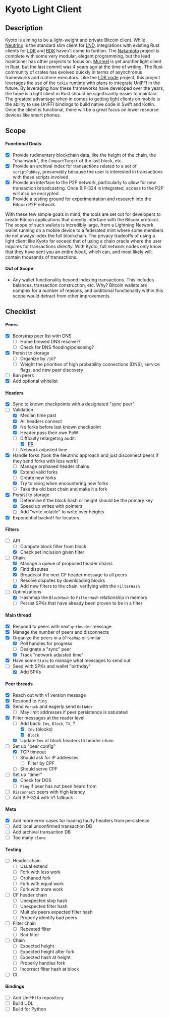 # Kyoto Light Client

## Description

Kyoto is aiming to be a light-weight and private Bitcoin client. While [Neutrino](https://github.com/lightninglabs/neutrino/blob/master) is the standard slim client for [LND](https://github.com/lightningnetwork/lnd), integrations with existing Rust clients for [LDK](https://github.com/lightningdevkit) and [BDK](https://github.com/bitcoindevkit) haven't come to furition. The [Nakamoto](https://github.com/cloudhead/nakamoto) project is complete with some very modular, elegant programming, but the lead maintainer has other projects to focus on. [Murmel](https://github.com/rust-bitcoin/murmel) is yet another light client in Rust, but the last commit was 4 years ago at the time of writing. The Rust community of crates has evolved quickly in terms of asynchronus frameworks and runtime executors. Like the [LDK node](https://github.com/lightningdevkit/ldk-node?tab=readme-ov-file) project, this project leverages the use of the `tokio` runtime with plans to integrate UniFFI in the future. By leveraging how these frameworks have developed over the years, the hope is a light client in Rust should be significantly easier to maintain. The greatest advantage when in comes to getting light clients on mobile is the ability to use UniFFI bindings to build native code in Swift and Kotlin. Once the client is functional, there will be a great focus on lower resource devices like smart phones.

## Scope

#### Functional Goals
- [x] Provide rudimentary blockchain data, like the height of the chain, the "chainwork", the `CompactTarget` of the last block, etc.
- [x] Provide an archival index for transactions related to a set of `scriptPubKey`, presumably because the user is interested in transactions with these scripts involved.
- [x] Provide an interface to the P2P network, particularly to allow for new transaction broadcasting. Once BIP-324 is integrated, access to the P2P will also be encrypted.
- [x] Provide a testing ground for experimentation and research into the Bitcoin P2P network.

With these few simple goals in mind, the tools are set out for developers to create Bitcoin applications that directly interface with the Bitcoin protocol. The scope of such wallets is incredibly large, from a Lightning Network wallet running on a mobile device to a federated mint where some members do not always index the full blockchain. The privacy tradeoffs of using a light client like Kyoto far exceed that of using a chain oracle where the user inquires for transactions _directly_. With Kyoto, full network nodes only know that they have sent you an entire _block_, which can, and most likely will, contain thousands of transactions.

#### Out of Scope
- Any wallet functionality beyond indexing transactions. This includes balances, transaction construction, etc. Why? Bitcoin wallets are complex for a number of reasons, and additional functionality within this scope would detract from other improvements.

## Checklist

#### Peers
- [x] Bootstrap peer list with DNS
    - [ ] Home brewed DNS resolver?
    - [ ] Check for DNS flooding/poisoning?
- [x] Persist to storage 
    - [ ] Organize by `/16`?
    - [ ] Weight the priorities of high probability connections (DNS), service flags, and new peer discovery
- [ ] Ban peers
- [x] Add optional whitelist

#### Headers
- [x] Sync to known checkpoints with a designated "sync peer"
- [ ] Validation
    - [x] Median time past
    - [x] All headers connect
    - [x] No forks before last known checkpoint
    - [x] Header pass their own PoW
    - [ ] Difficulty retargeting audit: 
        - [x] [PR](https://github.com/rust-bitcoin/rust-bitcoin/pull/2740)
    - [ ] Network adjusted time
- [x] Handle forks [took the Neutrino approach and just disconnect peers if they send forks with less work]
    - [ ] Manage orphaned header chains
    - [x] Extend valid forks
    - [ ] Create new forks
    - [x] Try to reorg when encountering new forks
    - [ ] Take the old best chain and make it a fork
- [x] Persist to storage
    - [x] Determine if the block hash or height should be the primary key
    - [x] Speed up writes with pointers
    - [ ] Add "write volatile" to write over heights
- [x] Exponential backoff for locators

#### Filters
- [ ] API
    - [ ] Compute block filter from block
    - [x] Check set inclusion given filter
- [ ] Chain
    - [x] Manage a queue of proposed header chains
    - [x] Find disputes
    - [x] Broadcast the next CF header message to all peers
    - [ ] Resolve disputes by downloading blocks
    - [x] Add new filters to the chain, verifying with the `FilterHash`
- [ ] Optimizations
    - [x] Hashmap the `BlockHash` to `FilterHash` relationship in memory
    - [ ] Persist SPKs that have already been proven to be in a filter

#### Main thread
- [x] Respond to peers with next `getheader` message
- [x] Manage the number of peers and disconnects
- [x] Organize the peers in a `BTreeMap` or similar
    - [x] Poll handles for progress
    - [ ] Designate a "sync" peer
    - [x] Track "network adjusted time"
- [x] Have some `State` to manage what messages to send out
- [ ] Seed with SPKs and wallet "birthday"
    - [x] Add SPKs

#### Peer threads
- [x] Reach out with v1 version message
- [x] Respond to `Ping`
- [x] Send `Verack` and eagerly send `GetAddr`
    - [ ] May limit addresses if peer persistence is saturated
- [x] Filter messages at the reader level
    - [ ] Add back: `Inv`, `Block`, `TX`, ?  
        - [x] `Inv` (blocks)
        - [x] `Block` 
    - [x] Update `Inv` of block headers to header chain
- [ ] Set up "peer config"
    - [x] TCP timeout
    - [ ] Should ask for IP addresses
        - [ ] Filter by CPF
    - [ ] Should serve CPF
- [ ] Set up "timer"
    - [x] Check for DOS
    - [ ] `Ping` if peer has not been heard from
- [ ] `Disconnect` peers with high latency
- [ ] Add BIP-324 with V1 fallback

#### Meta
- [x] Add more error cases for loading faulty headers from persistence
- [ ] Add local unconfirmed transaction DB
- [ ] Add archival transaction DB
- [ ] Too many `clone`

#### Testing
- [ ] Header chain
    - [ ] Usual extend
    - [ ] Fork with less work
    - [ ] Orphaned fork
    - [ ] Fork with equal work
    - [ ] Fork with more work
- [ ] CF header chain 
    - [ ] Unexpected stop hash 
    - [ ] Unexpected filter hash
    - [ ] Multiple peers expected filter hash
    - [ ] Properly identify bad peers
- [ ] Filter chain 
    - [ ] Repeated filter
    - [ ] Bad filter
- [ ] Chain
    - [ ] Expected height
    - [ ] Expected height after fork
    - [ ] Expected hash at height
    - [ ] Properly handles fork
    - [ ] Incorrect filter hash at block
- [ ] CI

#### Bindings
- [ ] Add UniFFI to repository
- [ ] Build UDL
- [ ] Build for Python